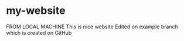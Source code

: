 # my-website
FROM LOCAL MACHINE
This is nice website
Edited on example branch which is created on GitHub
